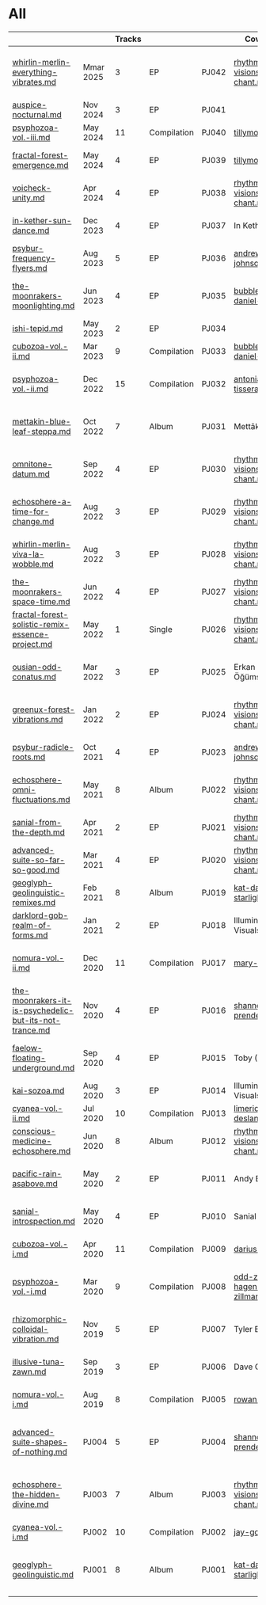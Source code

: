 # All

<table data-view="cards"><thead><tr><th data-card-target data-type="content-ref"></th><th></th><th data-type="number">Tracks</th><th></th><th></th><th>Cover artist</th><th data-hidden></th><th data-hidden></th><th data-hidden data-card-cover data-type="files">Cover art</th></tr></thead><tbody><tr><td><a href="albums/whirlin-merlin-everything-vibrates.md">whirlin-merlin-everything-vibrates.md</a></td><td>Mmar 2025</td><td>3</td><td>EP</td><td>PJ042</td><td><a data-mention href="../artists/graphic/rhythmic-visions-louie-chant.md">rhythmic-visions-louie-chant.md</a></td><td>Everything Vibrates</td><td><a data-mention href="../artists/musicians/whirlin-merlin.md">whirlin-merlin.md</a></td><td><a href="../.gitbook/assets/Cover Art with text v2 - Whirlin Merlin - Everything Vibrates.jpg">Cover Art with text v2 - Whirlin Merlin - Everything Vibrates.jpg</a></td></tr><tr><td><a href="albums/auspice-nocturnal.md">auspice-nocturnal.md</a></td><td>Nov 2024</td><td>3</td><td>EP</td><td>PJ041</td><td></td><td>Nocturnal</td><td><a data-mention href="../artists/musicians/auspice.md">auspice.md</a></td><td><a href="../.gitbook/assets/Auspice - Nocturnal.jpg">Auspice - Nocturnal.jpg</a></td></tr><tr><td><a href="compilations/psyphozoa-vol.-iii.md">psyphozoa-vol.-iii.md</a></td><td>May 2024</td><td>11</td><td>Compilation</td><td>PJ040</td><td><a data-mention href="../artists/graphic/tillymonsterart.md">tillymonsterart.md</a></td><td>Psyphozoa Vol. III</td><td>Various Artists</td><td><a href="../.gitbook/assets/Psyphozoa Vol. III - v7.jpg">Psyphozoa Vol. III - v7.jpg</a></td></tr><tr><td><a href="albums/fractal-forest-emergence.md">fractal-forest-emergence.md</a></td><td>May 2024</td><td>4</td><td>EP</td><td>PJ039</td><td><a data-mention href="../artists/graphic/tillymonsterart.md">tillymonsterart.md</a></td><td>Emergence</td><td><a data-mention href="../artists/musicians/fractal-forest.md">fractal-forest.md</a></td><td><a href="../.gitbook/assets/Fractal Forest - Emergence.jpg">Fractal Forest - Emergence.jpg</a></td></tr><tr><td><a href="albums/voicheck-unity.md">voicheck-unity.md</a></td><td>Apr 2024</td><td>4</td><td>EP</td><td>PJ038</td><td><a data-mention href="../artists/graphic/rhythmic-visions-louie-chant.md">rhythmic-visions-louie-chant.md</a></td><td>Unity</td><td><a data-mention href="../artists/musicians/voicheck.md">voicheck.md</a></td><td><a href="../.gitbook/assets/Voicheck - Unity.jpg">Voicheck - Unity.jpg</a></td></tr><tr><td><a href="albums/in-kether-sun-dance.md">in-kether-sun-dance.md</a></td><td>Dec 2023</td><td>4</td><td>EP</td><td>PJ037</td><td>In Kether</td><td>Sun Dance</td><td><a data-mention href="../artists/musicians/in-kether.md">in-kether.md</a></td><td><a href="../.gitbook/assets/In Kether - Sun Dance.png">In Kether - Sun Dance.png</a></td></tr><tr><td><a href="albums/psybur-frequency-flyers.md">psybur-frequency-flyers.md</a></td><td>Aug 2023</td><td>5</td><td>EP</td><td>PJ036</td><td><a data-mention href="../artists/graphic/andrew-johnson.md">andrew-johnson.md</a></td><td>Frequency Flyers</td><td><a data-mention href="../artists/musicians/psybur.md">psybur.md</a></td><td><a href="../.gitbook/assets/Psybur - Frequency Flyers.png">Psybur - Frequency Flyers.png</a></td></tr><tr><td><a href="albums/the-moonrakers-moonlighting.md">the-moonrakers-moonlighting.md</a></td><td>Jun 2023</td><td>4</td><td>EP</td><td>PJ035</td><td><a data-mention href="../artists/graphic/bubblewrap-daniel-joyce.md">bubblewrap-daniel-joyce.md</a></td><td>Moonlighting</td><td><a data-mention href="../artists/musicians/the-moonrakers.md">the-moonrakers.md</a></td><td><a href="../.gitbook/assets/Moonrakers Moonlightning with logo - 3000.jpg">Moonrakers Moonlightning with logo - 3000.jpg</a></td></tr><tr><td><a href="albums/ishi-tepid.md">ishi-tepid.md</a></td><td>May 2023</td><td>2</td><td>EP</td><td>PJ034</td><td></td><td>Tepid</td><td><a data-mention href="../artists/musicians/ishi.md">ishi.md</a></td><td><a href="../.gitbook/assets/Ishi - Tepid.jpg">Ishi - Tepid.jpg</a></td></tr><tr><td><a href="compilations/cubozoa-vol.-ii.md">cubozoa-vol.-ii.md</a></td><td>Mar 2023</td><td>9</td><td>Compilation</td><td>PJ033</td><td><a data-mention href="../artists/graphic/bubblewrap-daniel-joyce.md">bubblewrap-daniel-joyce.md</a></td><td>Cubozoa Vol. ll</td><td>Various Artists</td><td><a href="../.gitbook/assets/Cubozoa Vol. II with logo.jpg">Cubozoa Vol. II with logo.jpg</a></td></tr><tr><td><a href="compilations/psyphozoa-vol.-ii.md">psyphozoa-vol.-ii.md</a></td><td>Dec 2022</td><td>15</td><td>Compilation</td><td>PJ032</td><td><a data-mention href="../artists/graphic/antonia-tisserande.md">antonia-tisserande.md</a></td><td>Psyphozoa Vol. II</td><td>Various Artists</td><td><a href="../.gitbook/assets/Psyphozoa Vol. II - cover art 04 - Antonia.jpg">Psyphozoa Vol. II - cover art 04 - Antonia.jpg</a></td></tr><tr><td><a href="albums/mettakin-blue-leaf-steppa.md">mettakin-blue-leaf-steppa.md</a></td><td>Oct 2022</td><td>7</td><td>Album</td><td>PJ031</td><td>Mettākin</td><td>Blue Leaf Steppa</td><td><a data-mention href="../artists/musicians/mettakin.md">mettakin.md</a></td><td><a href="../.gitbook/assets/Mettakin - Blue Leaf Steppa - Front.jpg">Mettakin - Blue Leaf Steppa - Front.jpg</a></td></tr><tr><td><a href="albums/omnitone-datum.md">omnitone-datum.md</a></td><td>Sep 2022</td><td>4</td><td>EP</td><td>PJ030</td><td><a data-mention href="../artists/graphic/rhythmic-visions-louie-chant.md">rhythmic-visions-louie-chant.md</a></td><td>Datum</td><td><a data-mention href="../artists/musicians/omnitone.md">omnitone.md</a></td><td><a href="../.gitbook/assets/Omnitone - Datum EP 06 - logo version.jpg">Omnitone - Datum EP 06 - logo version.jpg</a></td></tr><tr><td><a href="albums/echosphere-a-time-for-change.md">echosphere-a-time-for-change.md</a></td><td>Aug 2022</td><td>3</td><td>EP</td><td>PJ029</td><td><a data-mention href="../artists/graphic/rhythmic-visions-louie-chant.md">rhythmic-visions-louie-chant.md</a></td><td>A Time For Change</td><td><a data-mention href="../artists/musicians/echosphere.md">echosphere.md</a></td><td><a href="../.gitbook/assets/Echosphere - A Time For Change - Blender.png">Echosphere - A Time For Change - Blender.png</a></td></tr><tr><td><a href="albums/whirlin-merlin-viva-la-wobble.md">whirlin-merlin-viva-la-wobble.md</a></td><td>Aug 2022</td><td>3</td><td>EP</td><td>PJ028</td><td><a data-mention href="../artists/graphic/rhythmic-visions-louie-chant.md">rhythmic-visions-louie-chant.md</a></td><td>Viva La Wobble</td><td><a data-mention href="../artists/musicians/whirlin-merlin.md">whirlin-merlin.md</a></td><td><a href="../.gitbook/assets/Whirlin Merlin - viva la wobble 5-3000.jpg">Whirlin Merlin - viva la wobble 5-3000.jpg</a></td></tr><tr><td><a href="albums/the-moonrakers-space-time.md">the-moonrakers-space-time.md</a></td><td>Jun 2022</td><td>4</td><td>EP</td><td>PJ027</td><td><a data-mention href="../artists/graphic/rhythmic-visions-louie-chant.md">rhythmic-visions-louie-chant.md</a></td><td>Space Time</td><td><a data-mention href="../artists/musicians/the-moonrakers.md">the-moonrakers.md</a></td><td><a href="../.gitbook/assets/Moonrakers - Space Time cover 2.jpg">Moonrakers - Space Time cover 2.jpg</a></td></tr><tr><td><a href="albums/fractal-forest-solistic-remix-essence-project.md">fractal-forest-solistic-remix-essence-project.md</a></td><td>May 2022</td><td>1</td><td>Single</td><td>PJ026</td><td><a data-mention href="../artists/graphic/rhythmic-visions-louie-chant.md">rhythmic-visions-louie-chant.md</a></td><td>Solistic (Fractal Forest Remix)</td><td>Essence Project</td><td><a href="../.gitbook/assets/Fractal Forest - Solistic - Essence Project.png">Fractal Forest - Solistic - Essence Project.png</a></td></tr><tr><td><a href="albums/ousian-odd-conatus.md">ousian-odd-conatus.md</a></td><td>Mar 2022</td><td>3</td><td>EP</td><td>PJ025</td><td>Erkan Öğümsöğütlü</td><td>Conatus</td><td><a data-mention href="../artists/musicians/ousian-odd.md">ousian-odd.md</a></td><td><a href="../.gitbook/assets/Ousian Odd - conatus-ep-cover-logo.png">Ousian Odd - conatus-ep-cover-logo.png</a></td></tr><tr><td><a href="albums/greenux-forest-vibrations.md">greenux-forest-vibrations.md</a></td><td>Jan 2022</td><td>2</td><td>EP</td><td>PJ024</td><td><a data-mention href="../artists/graphic/rhythmic-visions-louie-chant.md">rhythmic-visions-louie-chant.md</a></td><td>Forest Vibrations</td><td><a data-mention href="../artists/musicians/greenux.md">greenux.md</a></td><td><a href="../.gitbook/assets/Greenux - Forest Vibrations v4.jpg">Greenux - Forest Vibrations v4.jpg</a></td></tr><tr><td><a href="albums/psybur-radicle-roots.md">psybur-radicle-roots.md</a></td><td>Oct 2021</td><td>4</td><td>EP</td><td>PJ023</td><td><a data-mention href="../artists/graphic/andrew-johnson.md">andrew-johnson.md</a></td><td>Radicle Roots</td><td><a data-mention href="../artists/musicians/psybur.md">psybur.md</a></td><td><a href="../.gitbook/assets/Psybur - Radicle Roots - 3000x.png">Psybur - Radicle Roots - 3000x.png</a></td></tr><tr><td><a href="albums/echosphere-omni-fluctuations.md">echosphere-omni-fluctuations.md</a></td><td>May 2021</td><td>8</td><td>Album</td><td>PJ022</td><td><a data-mention href="../artists/graphic/rhythmic-visions-louie-chant.md">rhythmic-visions-louie-chant.md</a></td><td>Omni Fluctuations</td><td><a data-mention href="albums/echosphere-omni-fluctuations.md">echosphere-omni-fluctuations.md</a></td><td><a href="../.gitbook/assets/Eschosphere - Omni Fluctuations - v6.jpg">Eschosphere - Omni Fluctuations - v6.jpg</a></td></tr><tr><td><a href="albums/sanial-from-the-depth.md">sanial-from-the-depth.md</a></td><td>Apr 2021</td><td>2</td><td>EP</td><td>PJ021</td><td><a data-mention href="../artists/graphic/rhythmic-visions-louie-chant.md">rhythmic-visions-louie-chant.md</a></td><td>From The Depth</td><td><a data-mention href="../artists/musicians/sanial.md">sanial.md</a></td><td><a href="../.gitbook/assets/Sanial - From the Depth.jpg">Sanial - From the Depth.jpg</a></td></tr><tr><td><a href="albums/advanced-suite-so-far-so-good.md">advanced-suite-so-far-so-good.md</a></td><td>Mar 2021</td><td>4</td><td>EP</td><td>PJ020</td><td><a data-mention href="../artists/graphic/rhythmic-visions-louie-chant.md">rhythmic-visions-louie-chant.md</a></td><td>So Far So Good</td><td><a data-mention href="../artists/musicians/advanced-suite.md">advanced-suite.md</a></td><td><a href="../.gitbook/assets/Advanced Suite - So Far So Good.jpg">Advanced Suite - So Far So Good.jpg</a></td></tr><tr><td><a href="albums/geoglyph-geolinguistic-remixes.md">geoglyph-geolinguistic-remixes.md</a></td><td>Feb 2021</td><td>8</td><td>Album</td><td>PJ019</td><td><a data-mention href="../artists/graphic/kat-day-starlight-soul.md">kat-day-starlight-soul.md</a></td><td>Geolinguistic Remixes</td><td><a data-mention href="../artists/musicians/geoglyph.md">geoglyph.md</a></td><td><a href="../.gitbook/assets/Geoglyph - Geolinguistic Remixed.jpg">Geoglyph - Geolinguistic Remixed.jpg</a></td></tr><tr><td><a href="albums/darklord-gob-realm-of-forms.md">darklord-gob-realm-of-forms.md</a></td><td>Jan 2021</td><td>2</td><td>EP</td><td>PJ018</td><td>Illuminarty Visuals</td><td>Realm of Forms</td><td><a data-mention href="../artists/musicians/darklord-gob.md">darklord-gob.md</a></td><td><a href="../.gitbook/assets/Darklord Gob - Realm of Forms.jpg">Darklord Gob - Realm of Forms.jpg</a></td></tr><tr><td><a href="compilations/nomura-vol.-ii.md">nomura-vol.-ii.md</a></td><td>Dec 2020</td><td>11</td><td>Compilation</td><td>PJ017</td><td><a data-mention href="../artists/graphic/mary-t.md">mary-t.md</a></td><td>Nomura Vol. II</td><td>Various Artists</td><td><a href="../.gitbook/assets/Nomura Vol. II - cover 02 - colourised - Mary.png">Nomura Vol. II - cover 02 - colourised - Mary.png</a></td></tr><tr><td><a href="albums/the-moonrakers-it-is-psychedelic-but-its-not-trance.md">the-moonrakers-it-is-psychedelic-but-its-not-trance.md</a></td><td>Nov 2020</td><td>4</td><td>EP</td><td>PJ016</td><td><a data-mention href="../artists/graphic/shannon-prendergast.md">shannon-prendergast.md</a></td><td><em>"It is Psychedelic but it's Not Trance"</em></td><td><a data-mention href="../artists/musicians/the-moonrakers.md">the-moonrakers.md</a></td><td><a href="../.gitbook/assets/Moonrakers - Psychedelic but not Trance.png">Moonrakers - Psychedelic but not Trance.png</a></td></tr><tr><td><a href="albums/faelow-floating-underground.md">faelow-floating-underground.md</a></td><td>Sep 2020</td><td>4</td><td>EP</td><td>PJ015</td><td>Toby (Faelow)</td><td>Floating Underground</td><td><a data-mention href="../artists/musicians/faelow.md">faelow.md</a></td><td><a href="../.gitbook/assets/Faelow - Floating Underground - logo.jpg">Faelow - Floating Underground - logo.jpg</a></td></tr><tr><td><a href="albums/kai-sozoa.md">kai-sozoa.md</a></td><td>Aug 2020</td><td>3</td><td>EP</td><td>PJ014</td><td>Illuminarty Visuals</td><td>Sozoa</td><td><a data-mention href="../artists/musicians/kai.md">kai.md</a></td><td><a href="../.gitbook/assets/Kai - Sozoa.jpg">Kai - Sozoa.jpg</a></td></tr><tr><td><a href="compilations/cyanea-vol.-ii.md">cyanea-vol.-ii.md</a></td><td>Jul 2020</td><td>10</td><td>Compilation</td><td>PJ013</td><td><a data-mention href="../artists/graphic/limerick-deslandes.md">limerick-deslandes.md</a></td><td>Cyanea Vol. II</td><td>Various Artists</td><td><a href="../.gitbook/assets/Cyanea Vol. ii - Limerick.jpg">Cyanea Vol. ii - Limerick.jpg</a></td></tr><tr><td><a href="albums/conscious-medicine-echosphere.md">conscious-medicine-echosphere.md</a></td><td>Jun 2020</td><td>8</td><td>Album</td><td>PJ012</td><td><a data-mention href="../artists/graphic/rhythmic-visions-louie-chant.md">rhythmic-visions-louie-chant.md</a></td><td>Conscious Medicine</td><td><a data-mention href="../artists/musicians/echosphere.md">echosphere.md</a></td><td><a href="../.gitbook/assets/Echosphere - Conscious Medicine.png">Echosphere - Conscious Medicine.png</a></td></tr><tr><td><a href="albums/pacific-rain-asabove.md">pacific-rain-asabove.md</a></td><td>May 2020</td><td>2</td><td>EP</td><td>PJ011</td><td>Andy Buns</td><td>Pacific Rain</td><td><a data-mention href="../artists/musicians/asabove.md">asabove.md</a></td><td><a href="../.gitbook/assets/Asabove - Pacific Rain - logo 3600x.jpg">Asabove - Pacific Rain - logo 3600x.jpg</a></td></tr><tr><td><a href="albums/sanial-introspection.md">sanial-introspection.md</a></td><td>May 2020</td><td>4</td><td>EP</td><td>PJ010</td><td>Sanial</td><td>Introspection</td><td><a data-mention href="../artists/musicians/sanial.md">sanial.md</a></td><td><a href="../.gitbook/assets/Sanial - Introspection album art.jpg">Sanial - Introspection album art.jpg</a></td></tr><tr><td><a href="compilations/cubozoa-vol.-i.md">cubozoa-vol.-i.md</a></td><td>Apr 2020</td><td>11</td><td>Compilation</td><td>PJ009</td><td><a data-mention href="../artists/graphic/darius-gilbey.md">darius-gilbey.md</a></td><td>Cubozoa</td><td>Various Artists</td><td><a href="../.gitbook/assets/Cubozoa Vol. I - jellly sketch fin12.jpg">Cubozoa Vol. I - jellly sketch fin12.jpg</a></td></tr><tr><td><a href="compilations/psyphozoa-vol.-i.md">psyphozoa-vol.-i.md</a></td><td>Mar 2020</td><td>9</td><td>Compilation</td><td>PJ008</td><td><a data-mention href="../artists/graphic/odd-zilla-hagen-zillmann.md">odd-zilla-hagen-zillmann.md</a></td><td>Psyphozoa</td><td>Various Artists</td><td><a href="../.gitbook/assets/Psyphozoa Vol. I - PsyJelly3 - Haagen.png">Psyphozoa Vol. I - PsyJelly3 - Haagen.png</a></td></tr><tr><td><a href="albums/rhizomorphic-colloidal-vibration.md">rhizomorphic-colloidal-vibration.md</a></td><td>Nov 2019</td><td>5</td><td>EP</td><td>PJ007</td><td>Tyler Bryant</td><td>Colloidal Vibration</td><td><a data-mention href="../artists/musicians/rhizomorphic.md">rhizomorphic.md</a></td><td><a href="../.gitbook/assets/Rhizomorphic - Colloidal Vibration V2 logo.png">Rhizomorphic - Colloidal Vibration V2 logo.png</a></td></tr><tr><td><a href="albums/illusive-tuna-zawn.md">illusive-tuna-zawn.md</a></td><td>Sep 2019</td><td>3</td><td>EP</td><td>PJ006</td><td>Dave Clarke</td><td>Zawn</td><td><a data-mention href="../artists/musicians/illusive-tuna.md">illusive-tuna.md</a></td><td><a href="../.gitbook/assets/Illusive Tuna - Zawn-03-1400px.jpg">Illusive Tuna - Zawn-03-1400px.jpg</a></td></tr><tr><td><a href="compilations/nomura-vol.-i.md">nomura-vol.-i.md</a></td><td>Aug 2019</td><td>8</td><td>Compilation</td><td>PJ005</td><td><a data-mention href="../artists/graphic/rowan-koshui.md">rowan-koshui.md</a></td><td>Nomura Vol. I</td><td>Various Artists</td><td><a href="../.gitbook/assets/Nomura Vol. I - album art 05.png">Nomura Vol. I - album art 05.png</a></td></tr><tr><td><a href="albums/advanced-suite-shapes-of-nothing.md">advanced-suite-shapes-of-nothing.md</a></td><td>PJ004</td><td>5</td><td>EP</td><td>PJ004</td><td><a data-mention href="../artists/graphic/shannon-prendergast.md">shannon-prendergast.md</a></td><td>Shapes Of Nothing</td><td><a data-mention href="../artists/musicians/advanced-suite.md">advanced-suite.md</a></td><td><a href="../.gitbook/assets/Advanced Suite - Shapes of Nothing logo 2000x.png">Advanced Suite - Shapes of Nothing logo 2000x.png</a></td></tr><tr><td><a href="albums/echosphere-the-hidden-divine.md">echosphere-the-hidden-divine.md</a></td><td>PJ003</td><td>7</td><td>Album</td><td>PJ003</td><td><a data-mention href="../artists/graphic/rhythmic-visions-louie-chant.md">rhythmic-visions-louie-chant.md</a></td><td>The Hidden Divine</td><td><a data-mention href="../artists/musicians/echosphere.md">echosphere.md</a></td><td><a href="../.gitbook/assets/Echosphere - The Hidden Divine - album art with new logo.png">Echosphere - The Hidden Divine - album art with new logo.png</a></td></tr><tr><td><a href="compilations/cyanea-vol.-i.md">cyanea-vol.-i.md</a></td><td>PJ002</td><td>10</td><td>Compilation</td><td>PJ002</td><td><a data-mention href="../artists/graphic/jay-goulding.md">jay-goulding.md</a></td><td>Cyanea Vol. I</td><td>Various Artists</td><td><a href="../.gitbook/assets/Cyanea Vol. I.png">Cyanea Vol. I.png</a></td></tr><tr><td><a href="albums/geoglyph-geolinguistic.md">geoglyph-geolinguistic.md</a></td><td>PJ001</td><td>8</td><td>Album</td><td>PJ001</td><td><a data-mention href="../artists/graphic/kat-day-starlight-soul.md">kat-day-starlight-soul.md</a></td><td>Geolinguistic</td><td><a data-mention href="../artists/musicians/geoglyph.md">geoglyph.md</a></td><td><a href="../.gitbook/assets/Geolinguistic Cover-FINAL-iris15px-masked-logo2.jpg">Geolinguistic Cover-FINAL-iris15px-masked-logo2.jpg</a></td></tr></tbody></table>

